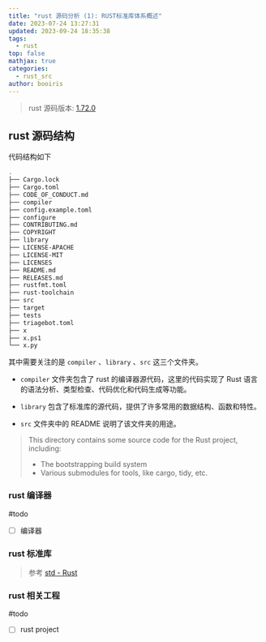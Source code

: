 ```yaml
---
title: "rust 源码分析 (1): RUST标准库体系概述"
date: 2023-07-24 13:27:31
updated: 2023-09-24 18:35:38
tags:
  - rust
top: false
mathjax: true
categories:
  - rust_src
author: booiris
---
```


> rust 源码版本: [1.72.0](https://github.com/rust-lang/rust/tree/1.72.0)

## rust 源码结构

代码结构如下

```bash
.
├── Cargo.lock
├── Cargo.toml
├── CODE_OF_CONDUCT.md
├── compiler
├── config.example.toml
├── configure
├── CONTRIBUTING.md
├── COPYRIGHT
├── library
├── LICENSE-APACHE
├── LICENSE-MIT
├── LICENSES
├── README.md
├── RELEASES.md
├── rustfmt.toml
├── rust-toolchain
├── src
├── target
├── tests
├── triagebot.toml
├── x
├── x.ps1
└── x.py
```

其中需要关注的是 `compiler` 、`library` 、`src` 这三个文件夹。

* `compiler` 文件夹包含了 rust 的编译器源代码，这里的代码实现了 Rust 语言的语法分析、类型检查、代码优化和代码生成等功能。

* `library` 包含了标准库的源代码，提供了许多常用的数据结构、函数和特性。

* `src` 文件夹中的 README 说明了该文件夹的用途。

> This directory contains some source code for the Rust project, including:
> * The bootstrapping build system
> * Various submodules for tools, like cargo, tidy, etc.

### rust 编译器

#todo

- [ ] 编译器

### rust 标准库

> 参考 [std - Rust](https://rustwiki.org/zh-CN/std/)



### rust 相关工程

#todo

- [ ] rust project
